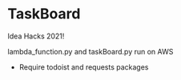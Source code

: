 # TaskBoard
Idea Hacks 2021!

lambda_function.py and taskBoard.py run on AWS
- Require todoist and requests packages
